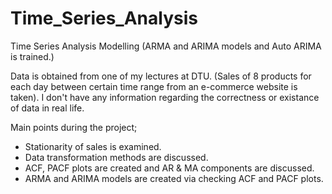 # Time_Series_Analysis
Time Series Analysis Modelling (ARMA and ARIMA models and Auto ARIMA is trained.)

Data is obtained from one of my lectures at DTU. 
(Sales of 8 products for each day between certain time range from an e-commerce website is taken). 
I don't have any information regarding the correctness or existance of data in real life. 

Main points during the project;

- Stationarity of sales is examined.
- Data transformation methods are discussed.
- ACF, PACF plots are created and AR & MA components are discussed.
- ARMA and ARIMA models are created via checking ACF and PACF plots.
